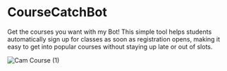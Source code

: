 # CourseCatchBot
Get the courses you want with my Bot! This simple tool helps students automatically sign up for classes as soon as registration opens, making it easy to get into popular courses without staying up late or out of slots.


![Cam Course (1)](https://github.com/tuvietanht/CourseCatchBot/assets/101501013/b6dfe821-ff7e-457d-815e-779caaf453d1)
